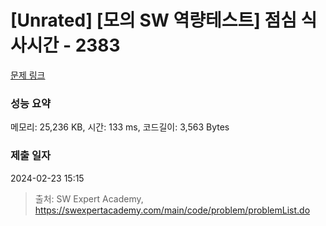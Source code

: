 # [Unrated] [모의 SW 역량테스트] 점심 식사시간 - 2383 

[문제 링크](https://swexpertacademy.com/main/code/problem/problemDetail.do?contestProbId=AV5-BEE6AK0DFAVl) 

### 성능 요약

메모리: 25,236 KB, 시간: 133 ms, 코드길이: 3,563 Bytes

### 제출 일자

2024-02-23 15:15



> 출처: SW Expert Academy, https://swexpertacademy.com/main/code/problem/problemList.do